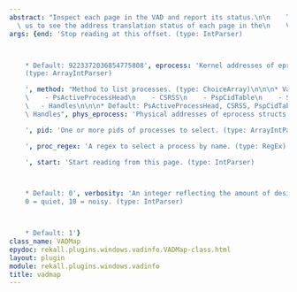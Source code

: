```yaml
---
abstract: "Inspect each page in the VAD and report its status.\n\n    This allows\
  \ us to see the address translation status of each page in the\n    VAD.\n    "
args: {end: 'Stop reading at this offset. (type: IntParser)



    * Default: 9223372036854775808', eprocess: 'Kernel addresses of eprocess structs.
    (type: ArrayIntParser)

    ', method: "Method to list processes. (type: ChoiceArray)\n\n\n* Valid Choices:\n\
    \    - PsActiveProcessHead\n    - CSRSS\n    - PspCidTable\n    - Sessions\n \
    \   - Handles\n\n\n* Default: PsActiveProcessHead, CSRSS, PspCidTable, Sessions,\
    \ Handles", phys_eprocess: 'Physical addresses of eprocess structs. (type: ArrayIntParser)

    ', pid: 'One or more pids of processes to select. (type: ArrayIntParser)

    ', proc_regex: 'A regex to select a process by name. (type: RegEx)

    ', start: 'Start reading from this page. (type: IntParser)



    * Default: 0', verbosity: 'An integer reflecting the amount of desired output:
    0 = quiet, 10 = noisy. (type: IntParser)



    * Default: 1'}
class_name: VADMap
epydoc: rekall.plugins.windows.vadinfo.VADMap-class.html
layout: plugin
module: rekall.plugins.windows.vadinfo
title: vadmap
---
```


